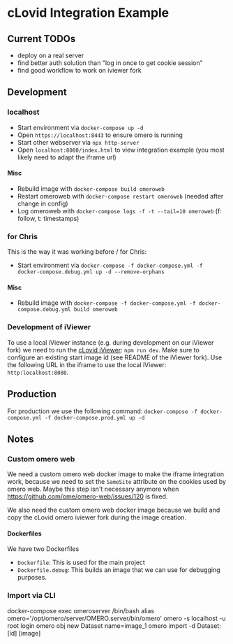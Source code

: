 # cLovid Integration Example

## Current TODOs

- deploy on a real server
- find better auth solution than "log in once to get cookie session"
- find good workflow to work on iviewer fork

## Development

### localhost

- Start environment via `docker-compose up -d`
- Open `https://localhost:8443` to ensure omero is running
- Start other webserver via `npx http-server`
- Open `localhost:8080/index.html` to view integration example (you most likely need to adapt the iframe url)

#### Misc
- Rebuild image with `docker-compose build omeroweb`
- Restart omeroweb with `docker-compose restart omeroweb` (needed after change in config)
- Log omeroweb with `docker-compose logs -f -t --tail=10 omeroweb` (f: follow, t: timestamps)

### for Chris

This is the way it was working before / for Chris:

- Start environment via `docker-compose -f docker-compose.yml -f docker-compose.debug.yml up -d --remove-orphans`

#### Misc
- Rebuild image with `docker-compose -f docker-compose.yml -f docker-compose.debug.yml build omeroweb`

### Development of iViewer

To use a local iViewer instance (e.g. during development on our iViewer fork) we need to run the [cLovid iViewer](https://github.com/clovid/omero-iviewer): `npm run dev`. Make sure to configure an existing start image id (see README of the iViewer fork).
Use the following URL in the iframe to use the local iViewer: `http:localhost:8080`.

## Production

For production we use the following command: `docker-compose -f docker-compose.yml -f docker-compose.prod.yml up -d`

## Notes

### Custom omero web

We need a custom omero web docker image to make the iframe integration work, because we need to set the `SameSite` attribute on the cookies used by omero web. Maybe this step isn't necessary anymore when https://github.com/ome/omero-web/issues/120 is fixed.

We also need the custom omero web docker image because we build and copy the cLovid omero iviewer fork during the image creation.

#### Dockerfiles

We have two Dockerfiles

- `Dockerfile`: This is used for the main project
- `Dockerfile.debug`: This builds an image that we can use for debugging purposes.

### Import via CLI

docker-compose exec omeroserver /bin/bash
alias omero='/opt/omero/server/OMERO.server/bin/omero'
omero -s localhost -u root login
omero obj new Dataset name=image_1
omero import -d Dataset:[id] [image]
